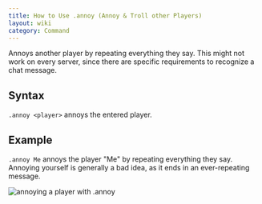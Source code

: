 ```yaml
---
title: How to Use .annoy (Annoy & Troll other Players)
layout: wiki
category: Command
---
```

Annoys another player by repeating everything they say. This might not work on every server, since there are specific requirements to recognize a chat message.

## Syntax
`.annoy <player>` annoys the entered player.

## Example
`.annoy Me` annoys the player "Me" by repeating everything they say. Annoying yourself is generally a bad idea, as it ends in an ever-repeating message.

![annoying a player with .annoy](https://cloud.githubusercontent.com/assets/10100202/8272963/0c62b254-1859-11e5-8071-7cb4d9575529.png)
